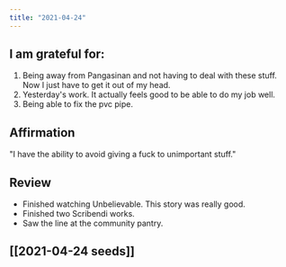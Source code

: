 ```yaml
---
title: "2021-04-24"
---
```

## I am grateful for:
1. Being away from Pangasinan and not having to deal with these stuff. Now I just have to get it out of my head.
2. Yesterday's work. It actually feels good to be able to do my job well.
3. Being able to fix the pvc pipe.

## Affirmation

"I have the ability to avoid giving a fuck to unimportant stuff."

## Review

- Finished watching Unbelievable. This story was really good.
- Finished two Scribendi works.
- Saw the line at the community pantry.

## [[2021-04-24 seeds]]
